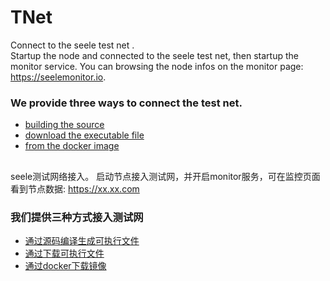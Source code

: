 # TNet

Connect to the seele test net .<br>
Startup the node and connected to the seele test net, then startup the monitor service. You can browsing the node infos on the monitor page: https://seelemonitor.io.
### We provide three ways to connect the test net.
- [building the source](https://github.com/webbergao1/TNet/blob/master/BuildingSource%5Ben%5D.md)
- [download the executable  file](https://github.com/webbergao1/TNet/blob/master/DownloadExec%5Ben%5D.md)
- [from the docker image](https://github.com/webbergao1/TNet/blob/master/FromDocker%5Ben%5D.md)

## 
seele测试网络接入。
启动节点接入测试网，并开启monitor服务，可在监控页面看到节点数据: https://xx.xx.com

### 我们提供三种方式接入测试网
- [通过源码编译生成可执行文件](https://github.com/webbergao1/TNet/blob/master/BuildingSource%5Bcn%5D.md)
- [通过下载可执行文件](https://github.com/webbergao1/TNet/blob/master/DownloadExec%5Bcn%5D.md)
- [通过docker下载镜像](https://github.com/webbergao1/TNet/blob/master/FromDocker%5Bcn%5D.md)
